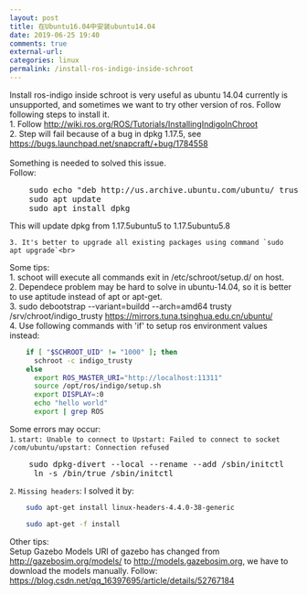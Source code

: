 ```yaml
---
layout: post
title: 在Ubuntu16.04中安装ubuntu14.04
date: 2019-06-25 19:40
comments: true
external-url:
categories: linux
permalink: /install-ros-indigo-inside-schroot
---
```

Install ros-indigo inside schroot is very useful as ubuntu 14.04 currently is unsupported, and sometimes we want to try other version of ros. Follow following steps to install it.<br>
	1. Follow http://wiki.ros.org/ROS/Tutorials/InstallingIndigoInChroot<br>
	2. Step will fail because of a bug in dpkg 1.17.5, see https://bugs.launchpad.net/snapcraft/+bug/1784558<br>
	<br>
	Something is needed to solved this issue.<br>
	Follow:
<pre>
	sudo echo "deb http://us.archive.ubuntu.com/ubuntu/ trusty-updates main" > /etc/apt/sources.list
	sudo apt update
	sudo apt install dpkg
</pre>This will update dpkg from 1.17.5ubuntu5 to 1.17.5ubuntu5.8<br>
    3. It's better to upgrade all existing packages using command `sudo apt upgrade`<br>
	
Some tips: <br>
	1. schoot will execute all commands exit in /etc/schroot/setup.d/ on host. <br>
	2. Dependece problem may be hard to solve in ubuntu-14.04, so it is better to use aptitude instead of apt or apt-get.<br>
	3. sudo debootstrap --variant=buildd --arch=amd64 trusty /srv/chroot/indigo_trusty https://mirrors.tuna.tsinghua.edu.cn/ubuntu/<br>
	4. Use following commands with 'if' to setup ros environment values instead:<br>
```bash
	if [ "$SCHROOT_UID" != "1000" ]; then
	  schroot -c indigo_trusty
	else
	  export ROS_MASTER_URI="http://localhost:11311"
	  source /opt/ros/indigo/setup.sh
	  export DISPLAY=:0
	  echo "hello world"
	  export | grep ROS
```
Some errors may occur:<br>
`1`. `start: Unable to connect to Upstart: Failed to connect to socket /com/ubuntu/upstart: Connection refused`
<pre>
	sudo dpkg-divert --local --rename --add /sbin/initctl
	 ln -s /bin/true /sbin/initctl
</pre>
`2`. `Missing headers`:
	I solved it by:

```bash
	sudo apt-get install linux-headers-4.4.0-38-generic

	sudo apt-get -f install
```

Other tips:<br>
 Setup Gazebo Models URI of gazebo has changed from http://gazebosim.org/models/ to http://models.gazebosim.org, we have to download the models manually. Follow: <https://blog.csdn.net/qq_16397695/article/details/52767184>





